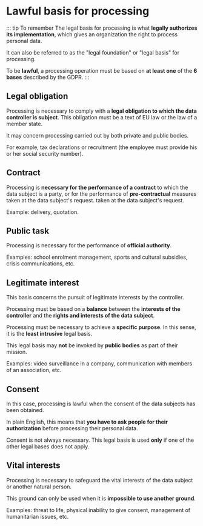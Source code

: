 # Lawful basis for processing

::: tip To remember
The legal basis for processing is what **legally authorizes its implementation**,
which gives an organization the right to process personal data.

It can also be referred to as the "legal foundation" or "legal basis" for processing.

To be **lawful**, a processing operation must be based on **at least one** of the **6 bases** described by the GDPR.
:::

## Legal obligation

Processing is necessary to comply with a **legal obligation to which the data controller is subject**.
This obligation must be a text of EU law or the law of a member state.

It may concern processing carried out by both private and public bodies.

For example, tax declarations or recruitment (the employee must provide his or her social security number).

## Contract

Processing is **necessary for the performance of a contract** to which the data subject is a party, or for the performance of **pre-contractual** measures taken at the data subject's request.
taken at the data subject's request.

Example: delivery, quotation.

## Public task

Processing is necessary for the performance of **official authority**.

Examples: school enrolment management, sports and cultural subsidies, crisis communications, etc.

## Legitimate interest

This basis concerns the pursuit of legitimate interests by the controller.

Processing must be based on a **balance** between the **interests of the controller** and the **rights and interests of the data subject**.

Processing must be necessary to achieve a **specific purpose**.
In this sense, it is the **least intrusive** legal basis.

This legal basis may **not** be invoked by **public bodies** as part of their mission.

Examples: video surveillance in a company, communication with members of an association, etc.

## Consent

In this case, processing is lawful when the consent of the data subjects has been obtained.

In plain English, this means that **you have to ask people for their authorization** before processing their personal data.

Consent is not always necessary. This legal basis is used **only** if one of the other legal bases does not apply.

## Vital interests

Processing is necessary to safeguard the vital interests of the data subject or another natural person.

This ground can only be used when it is **impossible to use another ground**.

Examples: threat to life, physical inability to give consent, management of humanitarian issues, etc.